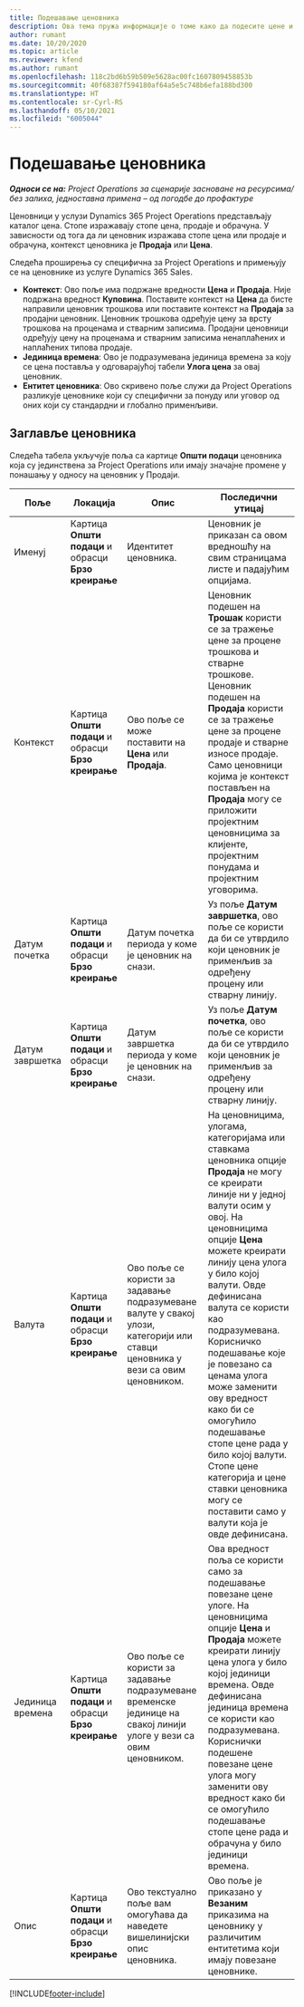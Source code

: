 ```yaml
---
title: Подешавање ценовника
description: Ова тема пружа информације о томе како да подесите цене и ценовнике.
author: rumant
ms.date: 10/20/2020
ms.topic: article
ms.reviewer: kfend
ms.author: rumant
ms.openlocfilehash: 118c2bd6b59b509e5628ac00fc1607809458853b
ms.sourcegitcommit: 40f68387f594180af64a5e5c748b6efa188bd300
ms.translationtype: HT
ms.contentlocale: sr-Cyrl-RS
ms.lasthandoff: 05/10/2021
ms.locfileid: "6005044"
---
```

# <a name="set-up-price-lists"></a>Подешавање ценовника

_**Односи се на:** Project Operations за сценарије засноване на ресурсима/без залиха, једноставна примена – од погодбе до профактуре_

Ценовници у услузи Dynamics 365 Project Operations представљају каталог цена. Стопе изражавају стопе цена, продаје и обрачуна. У зависности од тога да ли ценовник изражава стопе цена или продаје и обрачуна, контекст ценовника је **Продаја** или **Цена**.

Следећа проширења су специфична за Project Operations и примењују се на ценовнике из услуге Dynamics 365 Sales.

- **Контекст**: Ово поље има подржане вредности **Цена** и **Продаја**. Није подржана вредност **Куповина**. Поставите контекст на **Цена** да бисте направили ценовник трошкова или поставите контекст на **Продаја** за продајни ценовник. Ценовник трошкова одређује цену за врсту трошкова на проценама и стварним записима. Продајни ценовници одређују цену на проценама и стварним записима ненаплаћених и наплаћених типова продаје.
- **Јединица времена**: Ово је подразумевана јединица времена за коју се цена поставља у одговарајућој табели **Улога цена** за овај ценовник.
- **Ентитет ценовника**: Ово скривено поље служи да Project Operations разликује ценовнике који су специфични за понуду или уговор од оних који су стандардни и глобално применљиви.

## <a name="price-list-header"></a>Заглавље ценовника

Следећа табела укључује поља са картице **Општи подаци** ценовника која су јединствена за Project Operations или имају значајне промене у понашању у односу на ценовник у Продаји.

| Поље | Локација | Опис | Последични утицај |
| --- | --- | --- | --- |
| Именуј | Картица **Општи подаци** и обрасци **Брзо креирање** | Идентитет ценовника. | Ценовник је приказан са овом вредношћу на свим страницама листе и падајућим опцијама.|
| Контекст | Картица **Општи подаци** и обрасци **Брзо креирање** | Ово поље се може поставити на **Цена** или **Продаја**. | Ценовник подешен на **Трошак** користи се за тражење цене за процене трошкова и стварне трошкове. Ценовник подешен на **Продаја** користи се за тражење цене за процене продаје и стварне износе продаје. Само ценовници којима је контекст постављен на **Продаја** могу се приложити пројектним ценовницима за клијенте, пројектним понудама и пројектним уговорима. |
| Датум почетка | Картица **Општи подаци** и обрасци **Брзо креирање** | Датум почетка периода у коме је ценовник на снази. | Уз поље **Датум завршетка**, ово поље се користи да би се утврдило који ценовник је применљив за одређену процену или стварну линију. |
| Датум завршетка | Картица **Општи подаци** и обрасци **Брзо креирање** | Датум завршетка периода у коме је ценовник на снази. | Уз поље **Датум почетка**, ово поље се користи да би се утврдило који ценовник је применљив за одређену процену или стварну линију. |
| Валута | Картица **Општи подаци** и обрасци **Брзо креирање** | Ово поље се користи за задавање подразумеване валуте у свакој улози, категорији или ставци ценовника у вези са овим ценовником. | На ценовницима, улогама, категоријама или ставкама ценовника опције **Продаја** не могу се креирати линије ни у једној валути осим у овој. На ценовницима опције **Цена** можете креирати линију цена улога у било којој валути. Овде дефинисана валута се користи као подразумевана. Корисничко подешавање које је повезано са ценама улога може заменити ову вредност како би се омогућило подешавање стопе цене рада у било којој валути. Стопе цене категорија и цене ставки ценовника могу се поставити само у валути која је овде дефинисана. |
| Јединица времена | Картица **Општи подаци** и обрасци **Брзо креирање** | Ово поље се користи за задавање подразумеване временске јединице на свакој линији улоге у вези са овим ценовником. | Ова вредност поља се користи само за подешавање повезане цене улоге. На ценовницима опције **Цена** и **Продаја** можете креирати линију цена улога у било којој јединици времена. Овде дефинисана јединица времена се користи као подразумевана. Кориснички подешене повезане цене улога могу заменити ову вредност како би се омогућило подешавање стопе цене рада и обрачуна у било јединици времена. |
| Опис | Картица **Општи подаци** и обрасци **Брзо креирање** | Ово текстуално поље вам омогућава да наведете вишелинијски опис ценовника. | Ово поље је приказано у **Везаним** приказима на ценовнику у различитим ентитетима који имају повезане ценовнике. |


[!INCLUDE[footer-include](../includes/footer-banner.md)]
